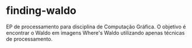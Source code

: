 # finding-waldo
EP de processamento para disciplina de Computação Gráfica. O objetivo é encontrar o Waldo em imagens Where's Waldo utilizando apenas técnicas de processamento.
